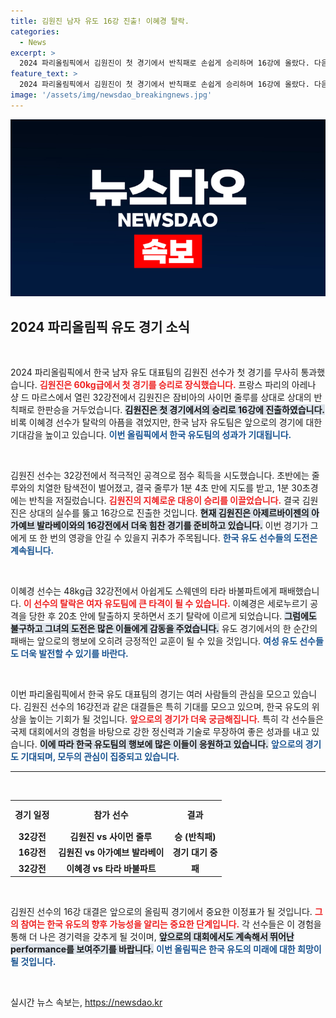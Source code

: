 ```yaml
---
title: 김원진 남자 유도 16강 진출! 이혜경 탈락.
categories:
  - News
excerpt: >
  2024 파리올림픽에서 김원진이 첫 경기에서 반칙패로 손쉽게 승리하며 16강에 올랐다. 다음 상대는 아제르바이젠의 아가예브! 이혜경은 32강에서 아쉽게 탈락. 김원진의 여정이 어떻게 이어질지 주목하라!
feature_text: >
  2024 파리올림픽에서 김원진이 첫 경기에서 반칙패로 손쉽게 승리하며 16강에 올랐다. 다음 상대는 아제르바이젠의 아가예브! 이혜경은 32강에서 아쉽게 탈락. 김원진의 여정이 어떻게 이어질지 주목하라!
image: '/assets/img/newsdao_breakingnews.jpg'
---
```


<p><img src="/assets/img/newsdao_breakingnews.jpg" alt="flaretime 속보" /></p>

<h2 data-ke-size="size26">2024 파리올림픽 유도 경기 소식</h2>

<p data-ke-size="size16">&nbsp;</p>

<p>2024 파리올림픽에서 한국 남자 유도 대표팀의 김원진 선수가 첫 경기를 무사히 통과했습니다. <b><span style="color: #ee2323;">김원진은 60kg급에서 첫 경기를 승리로 장식했습니다.</span></b> 프랑스 파리의 아레나 샹 드 마르스에서 열린 32강전에서 김원진은 잠비아의 사이먼 줄루를 상대로 상대의 반칙패로 한판승을 거두었습니다. <b><span style="background-color: #21538527;">김원진은 첫 경기에서의 승리로 16강에 진출하였습니다.</span></b> 비록 이혜경 선수가 탈락의 아픔을 겪었지만, 한국 남자 유도팀은 앞으로의 경기에 대한 기대감을 높이고 있습니다. <b><span style="color: #1a5490;">이번 올림픽에서 한국 유도팀의 성과가 기대됩니다.</span></b></p>

<p data-ke-size="size16">&nbsp;</p>

<p>김원진 선수는 32강전에서 적극적인 공격으로 점수 획득을 시도했습니다. 초반에는 줄루와의 치열한 탐색전이 벌어졌고, 결국 줄루가 1분 4초 만에 지도를 받고, 1분 30초경에는 반칙을 저질렀습니다. <b><span style="color: #ee2323;">김원진의 지혜로운 대응이 승리를 이끌었습니다.</span></b> 결국 김원진은 상대의 실수를 뚫고 16강으로 진출한 것입니다. <b><span style="background-color: #21538527;">현재 김원진은 아제르바이젠의 아가예브 발라베이와의 16강전에서 더욱 힘찬 경기를 준비하고 있습니다.</span></b> 이번 경기가 그에게 또 한 번의 영광을 안길 수 있을지 귀추가 주목됩니다. <b><span style="color: #1a5490;">한국 유도 선수들의 도전은 계속됩니다.</span></b></p>

<p data-ke-size="size16">&nbsp;</p>

<p>이혜경 선수는 48kg급 32강전에서 아쉽게도 스웨덴의 타라 바불파트에게 패배했습니다. <b><span style="color: #ee2323;">이 선수의 탈락은 여자 유도팀에 큰 타격이 될 수 있습니다.</span></b> 이혜경은 세로누르기 공격을 당한 후 20초 안에 탈출하지 못하면서 조기 탈락에 이르게 되었습니다. <b><span style="background-color: #21538527;">그럼에도 불구하고 그녀의 도전은 많은 이들에게 감동을 주었습니다.</span></b> 유도 경기에서의 한 순간의 패배는 앞으로의 행보에 오히려 긍정적인 교훈이 될 수 있을 것입니다. <b><span style="color: #1a5490;">여성 유도 선수들도 더욱 발전할 수 있기를 바란다.</span></b></p>

<p data-ke-size="size16">&nbsp;</p>

<p>이번 파리올림픽에서 한국 유도 대표팀의 경기는 여러 사람들의 관심을 모으고 있습니다. 김원진 선수의 16강전과 같은 대결들은 특히 기대를 모으고 있으며, 한국 유도의 위상을 높이는 기회가 될 것입니다. <b><span style="color: #ee2323;">앞으로의 경기가 더욱 궁금해집니다.</span></b> 특히 각 선수들은 국제 대회에서의 경험을 바탕으로 강한 정신력과 기술로 무장하여 좋은 성과를 내고 있습니다. <b><span style="background-color: #21538527;">이에 따라 한국 유도팀의 행보에 많은 이들이 응원하고 있습니다.</span></b> <b><span style="color: #1a5490;">앞으로의 경기도 기대되며, 모두의 관심이 집중되고 있습니다.</span></b> </p>

<hr>

<p data-ke-size="size16">&nbsp;</p>

<table style="width: 100%; border-collapse: collapse;">
    <tr>
        <td style="text-align: center; height: 40px;"><b>경기 일정</b></td>
        <td style="text-align: center; height: 40px;"><b>참가 선수</b></td>
        <td style="text-align: center; height: 40px;"><b>결과</b></td>
    </tr>
    <tr>
        <td style="text-align: center; height: 17px;"><b>32강전</b></td>
        <td style="text-align: center; height: 17px;"><b>김원진 vs 사이먼 줄루</b></td>
        <td style="text-align: center; height: 17px;"><b>승 (반칙패)</b></td>
    </tr>
    <tr>
        <td style="text-align: center; height: 17px;"><b>16강전</b></td>
        <td style="text-align: center; height: 17px;"><b>김원진 vs 아가예브 발라베이</b></td>
        <td style="text-align: center; height: 17px;"><b>경기 대기 중</b></td>
    </tr>
    <tr>
        <td style="text-align: center; height: 17px;"><b>32강전</b></td>
        <td style="text-align: center; height: 17px;"><b>이혜경 vs 타라 바불파트</b></td>
        <td style="text-align: center; height: 17px;"><b>패</b></td>
    </tr>
</table>

<p data-ke-size="size16">&nbsp;</p>

<p>김원진 선수의 16강 대결은 앞으로의 올림픽 경기에서 중요한 이정표가 될 것입니다. <b><span style="color: #ee2323;">그의 참여는 한국 유도의 향후 가능성을 알리는 중요한 단계입니다.</span></b> 각 선수들은 이 경험을 통해 더 나은 경기력을 갖추게 될 것이며, <b><span style="background-color: #21538527;">앞으로의 대회에서도 계속해서 뛰어난 performance를 보여주기를 바랍니다.</span></b> <b><span style="color: #1a5490;">이번 올림픽은 한국 유도의 미래에 대한 희망이 될 것입니다.</span></b> </p>

<p data-ke-size="size16">&nbsp;</p>
실시간 뉴스 속보는, <a href="https://newsdao.kr" rel="dofollow">https://newsdao.kr</a>


